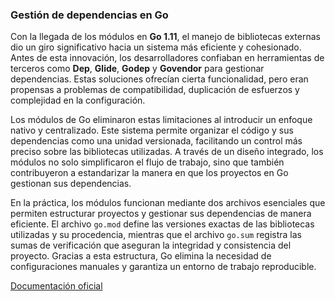 ### Gestión de dependencias en Go

Con la llegada de los módulos en **Go 1.11**, el manejo de bibliotecas externas dio un giro significativo hacia un sistema más eficiente y cohesionado. Antes de esta innovación, los desarrolladores confiaban en herramientas de terceros como **Dep**, **Glide**, **Godep** y **Govendor** para gestionar dependencias. Estas soluciones ofrecían cierta funcionalidad, pero eran propensas a problemas de compatibilidad, duplicación de esfuerzos y complejidad en la configuración.

Los módulos de Go eliminaron estas limitaciones al introducir un enfoque nativo y centralizado. Este sistema permite organizar el código y sus dependencias como una unidad versionada, facilitando un control más preciso sobre las bibliotecas utilizadas. A través de un diseño integrado, los módulos no solo simplificaron el flujo de trabajo, sino que también contribuyeron a estandarizar la manera en que los proyectos en Go gestionan sus dependencias.

En la práctica, los módulos funcionan mediante dos archivos esenciales que permiten estructurar proyectos y gestionar sus dependencias de manera eficiente. El archivo `go.mod` define las versiones exactas de las bibliotecas utilizadas y su procedencia, mientras que el archivo `go.sum` registra las sumas de verificación que aseguran la integridad y consistencia del proyecto. Gracias a esta estructura, Go elimina la necesidad de configuraciones manuales y garantiza un entorno de trabajo reproducible.

[Documentación oficial](https://go.dev/wiki/Modules) 